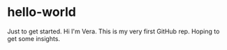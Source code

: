 # hello-world
Just to get started.
Hi I'm Vera. This is my very first GitHub rep. Hoping to get some insights.
